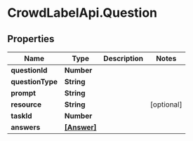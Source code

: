 # CrowdLabelApi.Question

## Properties

Name | Type | Description | Notes
------------ | ------------- | ------------- | -------------
**questionId** | **Number** |  | 
**questionType** | **String** |  | 
**prompt** | **String** |  | 
**resource** | **String** |  | [optional] 
**taskId** | **Number** |  | 
**answers** | [**[Answer]**](Answer.md) |  | 


